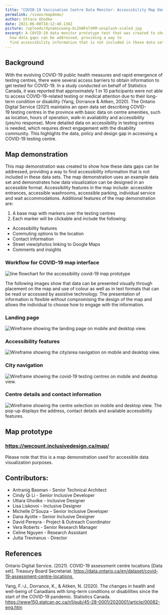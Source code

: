```yaml
---
title: "COVID-19 Vaccination Centre Data Monitor: Accessibility Map Demonstration"
permalink: /views/mapdemo/
author: Uttara Ghodke
date: 2021-06-08T18:12:48.138Z
picture: /uploads/dynamicwang-bLIkWFelVKM-unsplash-scaled.jpg
excerpt: A COVID-19 data monitor prototype test that was created to show
  how data gaps can be addressed, providing a way to
  find accessibility information that is not included in these data sets.
---
```

## Background 

With the evolving COVID-19 public health measures and rapid emergence of testing centres, there were several access barriers to obtain information to get tested for COVID-19. In a study conducted on behalf of Statistics Canada, it was reported that approximately 1 in 10 participants were not able to access COVID-19-related testing or medical attention due to their long-term condition or disability (Yang, Dorrance & Aitken, 2020). The Ontario Digital Service (2021) maintains an open data set describing COVID-19 testing centres in the province​ with basic data on centre amenities, such as location, hours of operation, walk-in availability and accessibility (yes/no response). More detailed data on accessibility in testing centres is needed, which requires direct engagement with the disability community. This highlights the data, policy and design gap in accessing a COVID-19 testing centre.  

## Map demonstration 

This map demonstration was created to show how these data gaps can be addressed, providing a way to find accessibility information that is not included in these data sets. The map demonstration uses an example data set and demonstrates how data visualization can be designed in an accessible format. Accessibility features in the map include: accessible entrances, accessible washrooms, accessible parking, individual service and wait accommodations. Additional features of the map demonstration are:

1. A base map with markers over the testing centres 
2. Each marker will be clickable and include the following: 

* Accessibility features  
* Commuting options to the location 
* Contact information 
* Street view/photos linking to Google Maps 
* Comments and insights   

### Workflow for COVID-19 map interface

![line flowchart for the accessibility covid-19 map prototype](/uploads/data-monitor-prototyping-flow-chart-01.jpg "Workflow for COVID-19 Map interface")

The following images show that data can be presented visually through placement on the map and use of colour as well as in text formats that can be read or accessed by assistive technology. The presentation of information is flexible without compromising the design of the map and allows the individual to choose how to engage with the information.

### Landing page

![Wireframe showing the landing page on mobile and desktop view. ](/uploads/covid-19-data-monitor-01.jpg "Landing Page ")

### Accessibility features

![Wireframe showing the city/area navigation on mobile and desktop view. ](/uploads/covid-19-data-monitor-02.jpg "Accessibility Features")

### City navigation

![Wireframe showing the covid-19 testing centres on mobile and desktop view. ](/uploads/covid-19-data-monitor-03.jpg "City Navigation")

### Centre details and contact information

![Wireframe showing the centre selection on mobile and desktop view. The pop-up displays the address, contact details and available accessibility features.](/uploads/covid-19-data-monitor-04.jpg "Centre Details and Contact Information")

## Map prototype

### <https://wecount.inclusivedesign.ca/map/>

[](https://wecount.inclusivedesign.ca/map/)Please note that this is a map demonstration used for accessible data visualization purposes.

## Contributors: 

* Antranig Basman - Senior Technical Architect​ 
* Cindy Qi Li - Senior Inclusive Developer​  
* Uttara Ghodke - Inclusive Designer​ 
* Lisa Liskovoi - Inclusive Designer​ 
* Michelle D'Souza – Senior Inclusive Developer 
* Dana Ayotte – Senior Inclusive Designer 
* David Pereyra - Project & Outreach Coordinator​ 
* Vera Roberts - Senior Research Manager​ 
* Celine Nguyen - Research Assistant 
* Jutta Treviranus - Director​ 

## References

Ontario Digital Service. (2021). COVID-19 assessment centre locations \[Data set]. Treasury Board Secretariat. https://data.ontario.ca/en/dataset/covid-19-assessment-centre-locations 

Yang, F.-J., Dorrance, K., & Aitken, N. (2020). The changes in health and well-being of Canadians with long-term conditions or disabilities since the start of the COVID-19 pandemic. Statistics Canada. https://www150.statcan.gc.ca/n1/pub/45-28-0001/2020001/article/00082-eng.htm